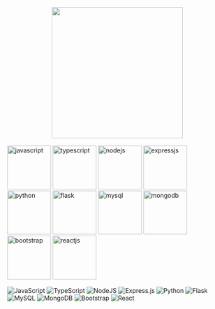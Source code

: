 <div id="header" align="center">
  <img src="https://media.tenor.com/d22Jj6OezUsAAAAi/isekai-quartet-anime.gif" width="300"/>
</div>
<br>
<div>
  <img src="https://img.shields.io/badge/javascript-%23323330.svg?style=for-the-badge&logo=javascript&logoColor=%23F7DF1E" alt="javascript" width="100"/>
  <img src="https://img.shields.io/badge/typescript-%23007ACC.svg?style=for-the-badge&logo=typescript&logoColor=white" alt="typescript" width="100"/>
  <img src="https://img.shields.io/badge/node.js-6DA55F?style=for-the-badge&logo=node.js&logoColor=white" alt="nodejs" width="100"/>
  <img src="https://img.shields.io/badge/express.js-%23404d59.svg?style=for-the-badge&logo=express&logoColor=%2361DAFB" alt="expressjs" width="100"/>
  <img src="https://img.shields.io/badge/python-3670A0?style=for-the-badge&logo=python&logoColor=ffdd54" alt="python" width="100"/>
  <img src="https://img.shields.io/badge/flask-%23000.svg?style=for-the-badge&logo=flask&logoColor=white" alt="flask" width="100"/>
  <img src="https://img.shields.io/badge/mysql-%2300f.svg?style=for-the-badge&logo=mysql&logoColor=white" alt="mysql" width="100"/>
  <img src="https://img.shields.io/badge/MongoDB-%234ea94b.svg?style=for-the-badge&logo=mongodb&logoColor=white" alt="mongodb" width="100"/>
  <img src="https://img.shields.io/badge/bootstrap-%23563D7C.svg?style=for-the-badge&logo=bootstrap&logoColor=white" alt="bootstrap" width="100"/>
  <img src="https://img.shields.io/badge/react-%2320232a.svg?style=for-the-badge&logo=react&logoColor=%2361DAFB" alt="reactjs" width="100"/>
</di>

![JavaScript](https://img.shields.io/badge/javascript-%23323330.svg?style=for-the-badge&logo=javascript&logoColor=%23F7DF1E) ![TypeScript](https://img.shields.io/badge/typescript-%23007ACC.svg?style=for-the-badge&logo=typescript&logoColor=white) ![NodeJS](https://img.shields.io/badge/node.js-6DA55F?style=for-the-badge&logo=node.js&logoColor=white) ![Express.js](https://img.shields.io/badge/express.js-%23404d59.svg?style=for-the-badge&logo=express&logoColor=%2361DAFB) ![Python](https://img.shields.io/badge/python-3670A0?style=for-the-badge&logo=python&logoColor=ffdd54) ![Flask](https://img.shields.io/badge/flask-%23000.svg?style=for-the-badge&logo=flask&logoColor=white) ![MySQL](https://img.shields.io/badge/mysql-%2300f.svg?style=for-the-badge&logo=mysql&logoColor=white) ![MongoDB](https://img.shields.io/badge/MongoDB-%234ea94b.svg?style=for-the-badge&logo=mongodb&logoColor=white) ![Bootstrap](https://img.shields.io/badge/bootstrap-%23563D7C.svg?style=for-the-badge&logo=bootstrap&logoColor=white) ![React](https://img.shields.io/badge/react-%2320232a.svg?style=for-the-badge&logo=react&logoColor=%2361DAFB) 
  





